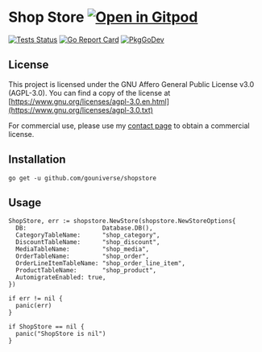 # Shop Store <a href="https://gitpod.io/#https://github.com/gouniverse/shopstore" style="float:right:"><img src="https://gitpod.io/button/open-in-gitpod.svg" alt="Open in Gitpod" loading="lazy"></a>

[![Tests Status](https://github.com/gouniverse/shopstore/actions/workflows/tests.yml/badge.svg?branch=main)](https://github.com/gouniverse/shopstore/actions/workflows/tests.yml)
[![Go Report Card](https://goreportcard.com/badge/github.com/gouniverse/shopstore)](https://goreportcard.com/report/github.com/gouniverse/shopstore)
[![PkgGoDev](https://pkg.go.dev/badge/github.com/gouniverse/shopstore)](https://pkg.go.dev/github.com/gouniverse/shopstore)


## License

This project is licensed under the GNU Affero General Public License v3.0 (AGPL-3.0). You can find a copy of the license at [https://www.gnu.org/licenses/agpl-3.0.en.html](https://www.gnu.org/licenses/agpl-3.0.txt)

For commercial use, please use my [contact page](https://lesichkov.co.uk/contact) to obtain a commercial license.


## Installation

```ssh
go get -u github.com/gouniverse/shopstore
```

## Usage

```golang
ShopStore, err := shopstore.NewStore(shopstore.NewStoreOptions{
  DB:                     Database.DB(),
  CategoryTableName:      "shop_category",
  DiscountTableName:      "shop_discount",
  MediaTableName:         "shop_media",
  OrderTableName:         "shop_order",
  OrderLineItemTableName: "shop_order_line_item",
  ProductTableName:       "shop_product",
  AutomigrateEnabled: true,
})

if err != nil {
  panic(err)
}

if ShopStore == nil {
  panic("ShopStore is nil")
}
```
